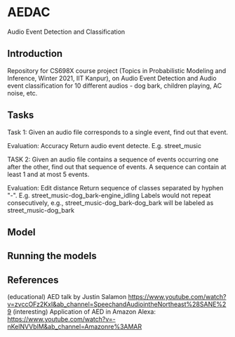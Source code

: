 # AEDAC
Audio Event Detection and Classification

## Introduction
Repository for CS698X course project (Topics in Probabilistic Modeling and Inference, Winter 2021, IIT Kanpur), on Audio Event Detection and Audio event classification for 10 different audios - dog bark, children playing, AC noise, etc. 

## Tasks
  Task 1: Given an audio file corresponds to a single event, find out that event.

  Evaluation: Accuracy
  Return audio event detecte. E.g. street_music
  
  TASK 2: Given an audio file contains a sequence of events occurring one after the other, find out that sequence of events. A sequence can contain at least 1 and at most 5 events.

  Evaluation: Edit distance
  Return sequence of classes separated by hyphen "-". E.g. street_music-dog_bark-engine_idling 
  Labels would not repeat consecutively, e.g., street_music-dog_bark-dog_bark will be labeled as street_music-dog_bark

## Model

## Running the models


## References
(educational) AED talk by Justin Salamon https://www.youtube.com/watch?v=zvccOFz2KxI&ab_channel=SpeechandAudiointheNortheast%28SANE%29 
(interesting) Application of AED in Amazon Alexa: https://www.youtube.com/watch?v=-nKelNVVblM&ab_channel=Amazonre%3AMAR
